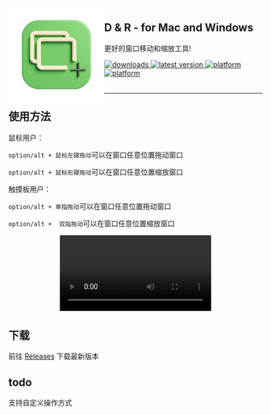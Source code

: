 <img src="icon.png" width="190" alt="App icon" align="left"/>

<div>
<h2>D & R - for Mac and Windows</h2>
<p>更好的窗口移动和缩放工具!</p>
</div>


<!-- shields -->
<!-- downloads -->
<a href="https://github.com/zoo3d1c/D-R/releases">
<img src="https://img.shields.io/github/downloads/zoo3d1c/D-R/total.svg?style=flat" alt="downloads"/>
</a>
<!-- version -->
<a href="https://github.com/zoo3d1c/D-R/releases">
<img src="https://img.shields.io/github/release/zoo3d1c/D-R.svg?style=flat" alt="latest version"/>
</a>
<!-- platform -->
<a href="https://github.com/zoo3d1c/D-R">
<img src="https://img.shields.io/badge/platform-macOS-lightgrey.svg?style=flat" alt="platform"/>
<img src="https://img.shields.io/badge/platform-win-lightgrey.svg?style=flat" alt="platform"/>
</a>



<br/>
<br/>

<hr>


## 使用方法

鼠标用户：

`option/alt + 鼠标左键拖动`可以在窗口任意位置拖动窗口

`option/alt + 鼠标右键拖动`可以在窗口任意位置缩放窗口

触摸板用户：

`option/alt + 单指拖动`可以在窗口任意位置拖动窗口

`option/alt +  双指拖动`可以在窗口任意位置缩放窗口

<div align="center">
  <video src="https://github.com/zoo3d1c/D-R/assets/157788316/555d3280-9c72-4173-a63e-359b534ba7d2"/>
</div>

## 下载

前往 [Releases](https://github.com/zoo3d1c/D-R/releases) 下载最新版本

## todo
支持自定义操作方式
